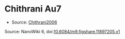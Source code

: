 <a name="material" />

# Chithrani Au7
<script type="application/ld+json">
  {
    "@context": "https://schema.org/",
    "@type": "ChemicalSubstance",
    "@id": "https://egonw.github.io/nanowiki/nanowiki422.html#material",
    "http://purl.org/dc/terms/conformsTo":
      {
        "@type": "CreativeWork",
        "@id": "https://bioschemas.org/profiles/ChemicalSubstance/0.4-RELEASE/"
      },
    "identfier": "422",
    "name": "Chithrani Au7",
    "url": "https://egonw.github.io/nanowiki/nanowiki422.html#material",
    "sameAs": "http://127.0.0.1/mediawiki/index.php/Special:URIResolver/Chithrani_Au7"
  }
</script>


* Source: [Chithrani2006](articleChithrani2006.md)


Source: NanoWiki 6, doi:[10.6084/m9.figshare.11897205.v1](https://doi.org/10.6084/m9.figshare.11897205.v1)
